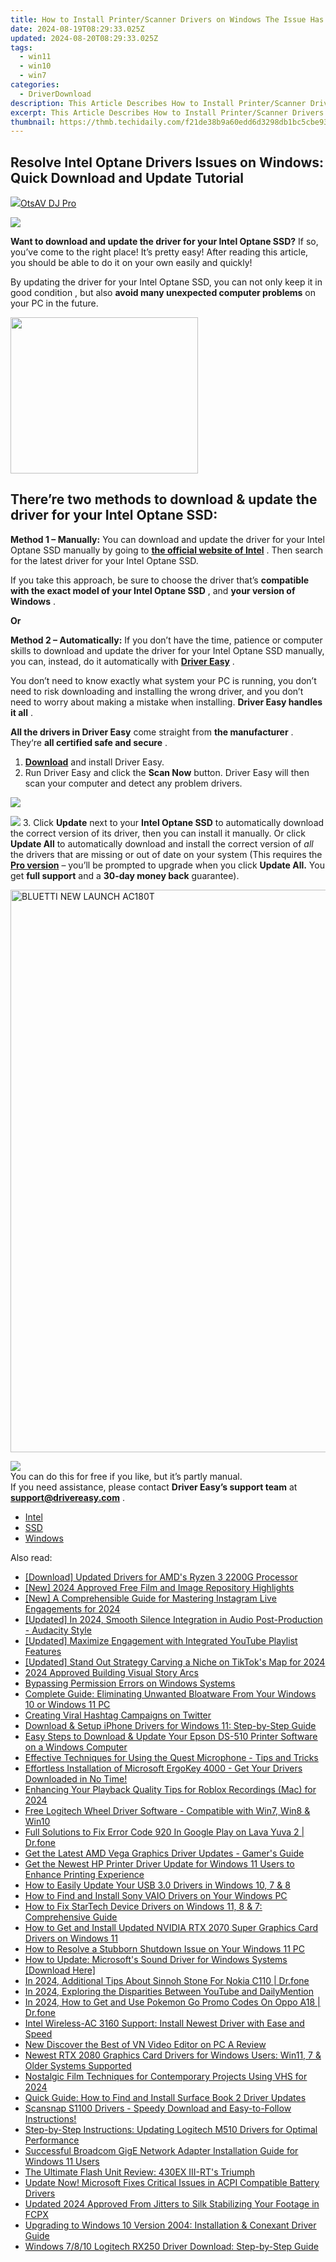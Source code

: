 ```yaml
---
title: How to Install Printer/Scanner Drivers on Windows The Issue Has Been Resolved
date: 2024-08-19T08:29:33.025Z
updated: 2024-08-20T08:29:33.025Z
tags:
  - win11
  - win10
  - win7
categories:
  - DriverDownload
description: This Article Describes How to Install Printer/Scanner Drivers on Windows The Issue Has Been Resolved
excerpt: This Article Describes How to Install Printer/Scanner Drivers on Windows The Issue Has Been Resolved
thumbnail: https://thmb.techidaily.com/f21de38b9a60edd6d3298db1bc5cbe93a61c6bb2511c6882fb283e99f7aa6165.jpg
---
```


## Resolve Intel Optane Drivers Issues on Windows: Quick Download and Update Tutorial

<!-- affiliate ads begin -->
<a href="https://otszone.ots7.com/order/checkout.php?PRODS=4713321&QTY=1&AFFILIATE=108875&CART=1"><img src="https://green.ots7.com/screenshots/OtsAV/OtsAVDJ1.90-300x188.jpg" border="0">OtsAV DJ Pro</a>
<!-- affiliate ads end -->
![](https://images.drivereasy.com/wp-content/uploads/2018/12/snap000142.png)

 **Want to download and update the driver for your Intel Optane SSD?** If so, you’ve come to the right place! It’s pretty easy! After reading this article, you should be able to do it on your own easily and quickly!

 By updating the driver for your Intel Optane SSD, you can not only keep it in good condition , but also   **avoid many unexpected computer problems**  on your PC in the future.

<!-- affiliate ads begin -->
<a href="https://imp.i357552.net/c/5597632/863039/11832" target="_top" id="863039"><img src="//a.impactradius-go.com/display-ad/11832-863039" border="0" alt="" width="300" height="250"/></a>
<!-- affiliate ads end -->
## **There’re two methods to download & update the driver for your Intel Optane SSD:**

**Method 1 – Manually:**  You can download and update the driver for your Intel Optane SSD manually by going to **[the official website of Intel](https://www.intel.com/content/www/us/en/homepage.html)**  . Then search for the latest driver for your Intel Optane SSD.

 If you take this approach, be sure to choose the driver that’s **compatible with the exact model of your Intel Optane SSD** , and **your version of Windows** .

**Or**

**Method 2 – Automatically:**   If you don’t have the time, patience or computer skills to download and update the driver for your Intel Optane SSD manually, you can, instead, do it automatically with **[Driver Easy](https://tools.techidaily.com/drivereasy/download/)**  .

 You don’t need to know exactly what system your PC is running, you don’t need to risk downloading and installing the wrong driver, and you don’t need to worry about making a mistake when installing. **Driver Easy handles it all** .

**All the drivers in Driver Easy** come straight from **the manufacturer** . They‘re **all certified safe and secure** .

1. **[Download](https://tools.techidaily.com/drivereasy/download/)**  and install Driver Easy.
2. Run Driver Easy and click the **Scan Now**  button. Driver Easy will then scan your computer and detect any problem drivers.  
<!-- affiliate ads begin -->
<a href="https://store.movavi.com/affiliate.php?ACCOUNT=MOVAVI&AFFILIATE=108875&PATH=https%3A%2F%2Fwww.movavi.com%3FAFFILIATE%3D108875%26RESOURCE%3DMovavi%2BVideo%2BEditor%2Bbox"><img src="https://mcusercontent.com/0885a03ded3d480dca9287f12/images/6d3207fd-9f15-4c21-f0ad-59c68e6a7e2a.png" border="0"></a>
<!-- affiliate ads end -->
![](https://images.drivereasy.com/wp-content/uploads/2018/12/snap000027-2.png)
3. Click **Update**  next to your **Intel Optane SSD** to automatically download the correct version of its driver, then you can install it manually. Or click **Update All**  to automatically download and install the correct version of _all_  the drivers that are missing or out of date on your system (This requires the **[Pro version](https://tools.techidaily.com/drivereasy/download/)**  – you’ll be prompted to upgrade when you click **Update All.** You get **full support**  and a **30-day money back**  guarantee).  
<!-- affiliate ads begin -->
<a href="https://bluettide.pxf.io/c/5597632/2042332/17092" target="_top" id="2042332"><img src="//a.impactradius-go.com/display-ad/17092-2042332" border="0" alt="BLUETTI NEW LAUNCH AC180T" width="960" height="900"/></a><img height="0" width="0" src="https://imp.pxf.io/i/5597632/2042332/17092" style="position:absolute;visibility:hidden;" border="0" />
<!-- affiliate ads end -->
![](https://images.drivereasy.com/wp-content/uploads/2018/12/snap000143.png)  
 You can do this for free if you like, but it’s partly manual.  
 If you need assistance, please contact **Driver Easy’s support team** at [**support@drivereasy.com**](https://tools.techidaily.com/drivereasy/download/) .

* [Intel](https://tools.techidaily.com/drivereasy/download/)
* [SSD](https://tools.techidaily.com/drivereasy/download/)
* [Windows](https://tools.techidaily.com/drivereasy/download/)

<ins class="adsbygoogle"
     style="display:block"
     data-ad-format="autorelaxed"
     data-ad-client="ca-pub-7571918770474297"
     data-ad-slot="1223367746"></ins>



<ins class="adsbygoogle"
     style="display:block"
     data-ad-client="ca-pub-7571918770474297"
     data-ad-slot="8358498916"
     data-ad-format="auto"
     data-full-width-responsive="true"></ins>

<span class="atpl-alsoreadstyle">Also read:</span>
<div><ul>
<li><a href="https://win-dash.techidaily.com/download-updated-drivers-for-amds-ryzen-3-2200g-processor/"><u>[Download] Updated Drivers for AMD's Ryzen 3 2200G Processor</u></a></li>
<li><a href="https://eaxpv-info.techidaily.com/new-2024-approved-free-film-and-image-repository-highlights/"><u>[New] 2024 Approved  Free Film and Image Repository Highlights</u></a></li>
<li><a href="https://instagram-video-files.techidaily.com/new-a-comprehensible-guide-for-mastering-instagram-live-engagements-for-2024/"><u>[New] A Comprehensible Guide for Mastering Instagram Live Engagements for 2024</u></a></li>
<li><a href="https://fox-info.techidaily.com/updated-in-2024-smooth-silence-integration-in-audio-post-production-audacity-style/"><u>[Updated] In 2024, Smooth Silence Integration in Audio Post-Production - Audacity Style</u></a></li>
<li><a href="https://facebook-video-share.techidaily.com/updated-maximize-engagement-with-integrated-youtube-playlist-features/"><u>[Updated] Maximize Engagement with Integrated YouTube Playlist Features</u></a></li>
<li><a href="https://tiktok-videos.techidaily.com/updated-stand-out-strategy-carving-a-niche-on-tiktoks-map-for-2024/"><u>[Updated] Stand Out Strategy  Carving a Niche on TikTok's Map for 2024</u></a></li>
<li><a href="https://extra-lessons.techidaily.com/2024-approved-building-visual-story-arcs/"><u>2024 Approved  Building Visual Story Arcs</u></a></li>
<li><a href="https://win11-tips.techidaily.com/bypassing-permission-errors-on-windows-systems/"><u>Bypassing Permission Errors on Windows Systems</u></a></li>
<li><a href="https://win-forum.techidaily.com/complete-guide-eliminating-unwanted-bloatware-from-your-windows-10-or-windows-11-pc/"><u>Complete Guide: Eliminating Unwanted Bloatware From Your Windows 10 or Windows 11 PC</u></a></li>
<li><a href="https://vimeo-videos.techidaily.com/creating-viral-hashtag-campaigns-on-twitter/"><u>Creating Viral Hashtag Campaigns on Twitter</u></a></li>
<li><a href="https://win-dash.techidaily.com/download-and-setup-iphone-drivers-for-windows-11-step-by-step-guide/"><u>Download & Setup iPhone Drivers for Windows 11: Step-by-Step Guide</u></a></li>
<li><a href="https://win-dash.techidaily.com/easy-steps-to-download-and-update-your-epson-ds-510-printer-software-on-a-windows-computer/"><u>Easy Steps to Download & Update Your Epson DS-510 Printer Software on a Windows Computer</u></a></li>
<li><a href="https://tech-renaissance.techidaily.com/effective-techniques-for-using-the-quest-microphone-tips-and-tricks/"><u>Effective Techniques for Using the Quest Microphone - Tips and Tricks</u></a></li>
<li><a href="https://win-dash.techidaily.com/1722966205202-effortless-installation-of-microsoft-ergokey-4000-get-your-drivers-downloaded-in-no-time/"><u>Effortless Installation of Microsoft ErgoKey 4000 - Get Your Drivers Downloaded in No Time!</u></a></li>
<li><a href="https://screen-recording.techidaily.com/enhancing-your-playback-quality-tips-for-roblox-recordings-mac-for-2024/"><u>Enhancing Your Playback Quality  Tips for Roblox Recordings (Mac) for 2024</u></a></li>
<li><a href="https://win-dash.techidaily.com/free-logitech-wheel-driver-software-compatible-with-win7-win8-and-win10/"><u>Free Logitech Wheel Driver Software - Compatible with Win7, Win8 & Win10</u></a></li>
<li><a href="https://howto.techidaily.com/full-solutions-to-fix-error-code-920-in-google-play-on-lava-yuva-2-drfone-by-drfone-fix-android-problems-fix-android-problems/"><u>Full Solutions to Fix Error Code 920 In Google Play on Lava Yuva 2 | Dr.fone</u></a></li>
<li><a href="https://win-dash.techidaily.com/get-the-latest-amd-vega-graphics-driver-updates-gamers-guide/"><u>Get the Latest AMD Vega Graphics Driver Updates - Gamer's Guide</u></a></li>
<li><a href="https://win-dash.techidaily.com/get-the-newest-hp-printer-driver-update-for-windows-11-users-to-enhance-printing-experience/"><u>Get the Newest HP Printer Driver Update for Windows 11 Users to Enhance Printing Experience</u></a></li>
<li><a href="https://win-dash.techidaily.com/how-to-easily-update-your-usb-30-drivers-in-windows-10-7-and-8/"><u>How to Easily Update Your USB 3.0 Drivers in Windows 10, 7 & 8</u></a></li>
<li><a href="https://win-dash.techidaily.com/how-to-find-and-install-sony-vaio-drivers-on-your-windows-pc/"><u>How to Find and Install Sony VAIO Drivers on Your Windows PC</u></a></li>
<li><a href="https://win-dash.techidaily.com/how-to-fix-startech-device-drivers-on-windows-11-8-and-7-comprehensive-guide/"><u>How to Fix StarTech Device Drivers on Windows 11, 8 & 7: Comprehensive Guide</u></a></li>
<li><a href="https://win-dash.techidaily.com/how-to-get-and-install-updated-nvidia-rtx-2070-super-graphics-card-drivers-on-windows-11/"><u>How to Get and Install Updated NVIDIA RTX 2070 Super Graphics Card Drivers on Windows 11</u></a></li>
<li><a href="https://tech-recovery.techidaily.com/how-to-resolve-a-stubborn-shutdown-issue-on-your-windows-11-pc/"><u>How to Resolve a Stubborn Shutdown Issue on Your Windows 11 PC</u></a></li>
<li><a href="https://win-dash.techidaily.com/how-to-update-microsofts-sound-driver-for-windows-systems-download-here/"><u>How to Update: Microsoft's Sound Driver for Windows Systems [Download Here]</u></a></li>
<li><a href="https://android-pokemon-go.techidaily.com/in-2024-additional-tips-about-sinnoh-stone-for-nokia-c110-drfone-by-drfone-virtual-android/"><u>In 2024, Additional Tips About Sinnoh Stone For Nokia C110 | Dr.fone</u></a></li>
<li><a href="https://youtube-help.techidaily.com/in-2024-exploring-the-disparities-between-youtube-and-dailymention/"><u>In 2024, Exploring the Disparities Between YouTube and DailyMention</u></a></li>
<li><a href="https://android-pokemon-go.techidaily.com/in-2024-how-to-get-and-use-pokemon-go-promo-codes-on-oppo-a18-drfone-by-drfone-virtual-android/"><u>In 2024, How to Get and Use Pokemon Go Promo Codes On Oppo A18 | Dr.fone</u></a></li>
<li><a href="https://win-dash.techidaily.com/1722977987334-intel-wireless-ac-3160-support-install-newest-driver-with-ease-and-speed/"><u>Intel Wireless-AC 3160 Support: Install Newest Driver with Ease and Speed</u></a></li>
<li><a href="https://ai-vdieo-software.techidaily.com/new-discover-the-best-of-vn-video-editor-on-pc-a-review/"><u>New Discover the Best of VN Video Editor on PC A Review</u></a></li>
<li><a href="https://win-dash.techidaily.com/newest-rtx-2080-graphics-card-drivers-for-windows-users-win11-7-and-older-systems-supported/"><u>Newest RTX 2080 Graphics Card Drivers for Windows Users: Win11, 7 & Older Systems Supported</u></a></li>
<li><a href="https://extra-skills.techidaily.com/nostalgic-film-techniques-for-contemporary-projects-using-vhs-for-2024/"><u>Nostalgic Film Techniques for Contemporary Projects Using VHS for 2024</u></a></li>
<li><a href="https://win-dash.techidaily.com/quick-guide-how-to-find-and-install-surface-book-2-driver-updates/"><u>Quick Guide: How to Find and Install Surface Book 2 Driver Updates</u></a></li>
<li><a href="https://win-dash.techidaily.com/scansnap-s1100-drivers-speedy-download-and-easy-to-follow-instructions/"><u>Scansnap S1100 Drivers - Speedy Download and Easy-to-Follow Instructions!</u></a></li>
<li><a href="https://win-dash.techidaily.com/step-by-step-instructions-updating-logitech-m510-drivers-for-optimal-performance/"><u>Step-by-Step Instructions: Updating Logitech M510 Drivers for Optimal Performance</u></a></li>
<li><a href="https://win-dash.techidaily.com/successful-broadcom-gige-network-adapter-installation-guide-for-windows-11-users/"><u>Successful Broadcom GigE Network Adapter Installation Guide for Windows 11 Users</u></a></li>
<li><a href="https://buynow-marvelous.techidaily.com/the-ultimate-flash-unit-review-430ex-iii-rts-triumph/"><u>The Ultimate Flash Unit Review: 430EX III-RT's Triumph</u></a></li>
<li><a href="https://win-dash.techidaily.com/update-now-microsoft-fixes-critical-issues-in-acpi-compatible-battery-drivers/"><u>Update Now! Microsoft Fixes Critical Issues in ACPI Compatible Battery Drivers</u></a></li>
<li><a href="https://smart-video-editing.techidaily.com/updated-2024-approved-from-jitters-to-silk-stabilizing-your-footage-in-fcpx/"><u>Updated 2024 Approved From Jitters to Silk Stabilizing Your Footage in FCPX</u></a></li>
<li><a href="https://win-dash.techidaily.com/upgrading-to-windows-10-version-2004-installation-and-conexant-driver-guide/"><u>Upgrading to Windows 10 Version 2004: Installation & Conexant Driver Guide</u></a></li>
<li><a href="https://win-dash.techidaily.com/windows-7810-logitech-rx250-driver-download-step-by-step-guide/"><u>Windows 7/8/10 Logitech RX250 Driver Download: Step-by-Step Guide</u></a></li>
</ul></div>
